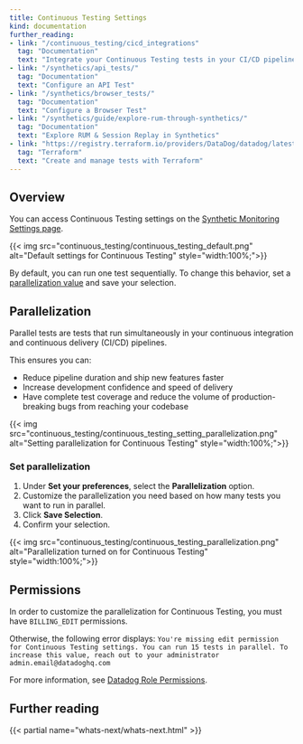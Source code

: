 ```yaml
---
title: Continuous Testing Settings
kind: documentation
further_reading:
- link: "/continuous_testing/cicd_integrations"
  tag: "Documentation"
  text: "Integrate your Continuous Testing tests in your CI/CD pipelines"
- link: "/synthetics/api_tests/"
  tag: "Documentation"
  text: "Configure an API Test"
- link: "/synthetics/browser_tests/"
  tag: "Documentation"
  text: "Configure a Browser Test"
- link: "/synthetics/guide/explore-rum-through-synthetics/"
  tag: "Documentation"
  text: "Explore RUM & Session Replay in Synthetics"
- link: "https://registry.terraform.io/providers/DataDog/datadog/latest/docs/resources/synthetics_test"
  tag: "Terraform"
  text: "Create and manage tests with Terraform"
---
```


## Overview

You can access Continuous Testing settings on the [Synthetic Monitoring Settings page][1].

{{< img src="continuous_testing/continuous_testing_default.png" alt="Default settings for Continuous Testing" style="width:100%;">}}

By default, you can run one test sequentially. To change this behavior, set a [parallelization value](#parallelization) and save your selection.

## Parallelization

Parallel tests are tests that run simultaneously in your continuous integration and continuous delivery (CI/CD) pipelines. 

This ensures you can:

* Reduce pipeline duration and ship new features faster
* Increase development confidence and speed of delivery
* Have complete test coverage and reduce the volume of production-breaking bugs from reaching your codebase

{{< img src="continuous_testing/continuous_testing_setting_parallelization.png" alt="Setting parallelization for Continuous Testing" style="width:100%;">}}

### Set parallelization

1. Under **Set your preferences**, select the **Parallelization** option. 
2. Customize the parallelization you need based on how many tests you want to run in parallel.
3. Click **Save Selection**.
4. Confirm your selection.

{{< img src="continuous_testing/continuous_testing_parallelization.png" alt="Parallelization turned on for Continuous Testing" style="width:100%;">}}

## Permissions

In order to customize the parallelization for Continuous Testing, you must have `BILLING_EDIT` permissions. 

Otherwise, the following error displays: `You're missing edit permission for Continuous Testing settings. You can run 15 tests in parallel. To increase this value, reach out to your administrator admin.email@datadoghq.com`

For more information, see [Datadog Role Permissions][2].

## Further reading

{{< partial name="whats-next/whats-next.html" >}}

[1]: /synthetics/settings/
[2]: /account_management/rbac/permissions/#billing-and-usage

